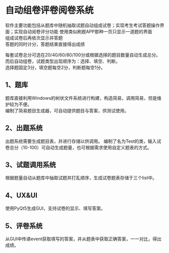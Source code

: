 # 自动组卷评卷阅卷系统
软件主要功能包括从题库中随机抽取试题自动组成试卷；实现考生考试答题操作界面；实现自动阅卷评分功能
使用类似刷题APP那种一页只显示一道题的界面  
组成试卷后再依次显示并答题  
答题的同时计分，答题结束直接得出成绩  

每套试卷总分可选在20/40/60/80/100分或根据选择的题目数量自动生成总分。而后自动组卷，试题类型出现顺序为：选择、填空、判断。  
选择题固定3分，填空题每空2分，判断题每空1分。

## 1、题库
题库直接利用Windows的树状文件系统进行构建，构造简易，调用简易，但是维护较为不便。  
编制了简易题目生成器，可自动提供题目与答案，供测试使用。

## 2、出题系统
出题系统需要生成题目表，并进行存储以供调用。
编制了名为Test的类，输入试卷总分（10-100）可自动生成题量，也可根据需求使用自定义题表的方式。

## 3、试题调用系统
根据题量自动从题库中抽取试题并打乱顺序，生成试卷题表存储于三个list中。

## 4、UX&UI
使用PyQt5生成GUI，支持试卷的显示、填写答案。

## 5、评卷系统
从GUI中传递event获取填写的答案，并从题表中获取正确答案，一一对比，得出成绩。